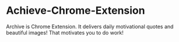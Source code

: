 # Achieve-Chrome-Extension
Archive is Chrome Extension. It delivers daily motivational quotes and beautiful images! That motivates you to do work!
